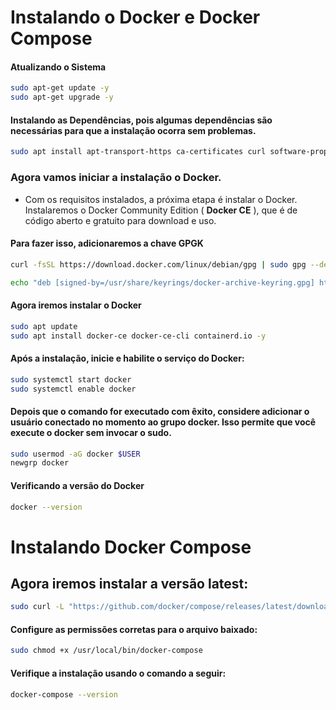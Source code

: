 # Instalando o Docker e Docker Compose

#### Atualizando o Sistema

```bash
sudo apt-get update -y
sudo apt-get upgrade -y
```

#### Instalando as Dependências, pois algumas dependências são necessárias para que a instalação ocorra sem problemas.

```bash
sudo apt install apt-transport-https ca-certificates curl software-properties-common
```

### Agora vamos iniciar a instalação o Docker.

- Com os requisitos instalados, a próxima etapa é instalar o Docker. Instalaremos o Docker Community Edition ( **Docker CE** ), que é de código aberto e gratuito para download e uso.

#### Para fazer isso, adicionaremos a chave GPGK

```bash
curl -fsSL https://download.docker.com/linux/debian/gpg | sudo gpg --dearmor -o /usr/share/keyrings/docker-archive-keyring.gpg

echo "deb [signed-by=/usr/share/keyrings/docker-archive-keyring.gpg] https://download.docker.com/linux/debian $(lsb_release -cs) stable" | sudo tee /etc/apt/sources.list.d/docker.list > /dev/null
```

#### Agora iremos instalar o Docker

```bash
sudo apt update
sudo apt install docker-ce docker-ce-cli containerd.io -y
```

#### Após a instalação, inicie e habilite o serviço do Docker:

```bash
sudo systemctl start docker
sudo systemctl enable docker
```

#### Depois que o comando for executado com êxito, considere adicionar o usuário conectado no momento ao grupo docker. Isso permite que você execute o docker sem invocar o sudo.

```bash
sudo usermod -aG docker $USER
newgrp docker
```

#### Verificando a versão do Docker

```bash
docker --version
```
# Instalando Docker Compose

## Agora iremos instalar a versão latest:

```bash
sudo curl -L "https://github.com/docker/compose/releases/latest/download/docker-compose-$(uname -s)-$(uname -m)" -o /usr/local/bin/docker-compose
```

#### Configure as permissões corretas para o arquivo baixado:

```bash
sudo chmod +x /usr/local/bin/docker-compose
```

#### Verifique a instalação usando o comando a seguir:

```bash
docker-compose --version
```
